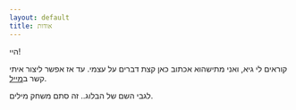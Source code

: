 ```yaml
---
layout: default
title: אודות
---
```

היי!

קוראים לי גיא, ואני מתישהוא אכתוב כאן קצת דברים על עצמי. עד אז אפשר ליצור איתי קשר ב[מייל](mailto:guytepper@gmail.com).

לגבי השם של הבלוג.. זה סתם משחק מילים.

